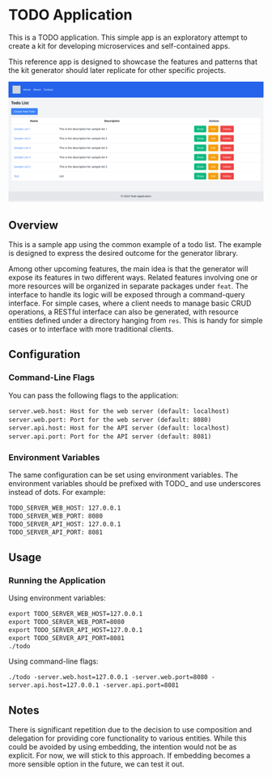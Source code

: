 # TODO Application

This is a TODO application. This simple app is an exploratory attempt to create a kit for developing microservices and self-contained apps.

This reference app is designed to showcase the features and patterns that the kit generator should later replicate for other specific projects.

<img src="docs/img/todo.png" alt="TODO Application" />

## Overview
This is a sample app using the common example of a todo list. The example is designed to express the desired outcome for the generator library.

Among other upcoming features, the main idea is that the generator will expose its features in two different ways. Related features involving one or more resources will be organized in separate packages under `feat`. The interface to handle its logic will be exposed through a command-query interface. For simple cases, where a client needs to manage basic CRUD operations, a RESTful interface can also be generated, with resource entities defined under a directory hanging from `res`. This is handy for simple cases or to interface with more traditional clients.

## Configuration
### Command-Line Flags
You can pass the following flags to the application:  
```txt
server.web.host: Host for the web server (default: localhost)
server.web.port: Port for the web server (default: 8080)
server.api.host: Host for the API server (default: localhost)
server.api.port: Port for the API server (default: 8081)
```

### Environment Variables
The same configuration can be set using environment variables. The environment variables should be prefixed with TODO_ and use underscores instead of dots. For example:  
```shell
TODO_SERVER_WEB_HOST: 127.0.0.1
TODO_SERVER_WEB_PORT: 8080
TODO_SERVER_API_HOST: 127.0.0.1
TODO_SERVER_API_PORT: 8081
```

## Usage
### Running the Application

Using environment variables:
```shell
export TODO_SERVER_WEB_HOST=127.0.0.1
export TODO_SERVER_WEB_PORT=8080
export TODO_SERVER_API_HOST=127.0.0.1
export TODO_SERVER_API_PORT=8081
./todo
```

Using command-line flags:

```shell
./todo -server.web.host=127.0.0.1 -server.web.port=8080 -server.api.host=127.0.0.1 -server.api.port=8081
```

## Notes

There is significant repetition due to the decision to use composition and delegation for providing core functionality to various entities. While this could be avoided by using embedding, the intention would not be as explicit. For now, we will stick to this approach. If embedding becomes a more sensible option in the future, we can test it out.
